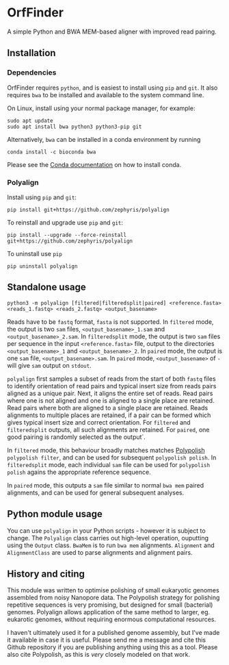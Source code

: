 # OrfFinder

A simple Python and BWA MEM-based aligner with improved read pairing.

## Installation

### Dependencies

OrfFinder requires `python`, and is easiest to install using `pip` and `git`. It also requires `bwa` to be installed and available to the system command line.

On Linux, install using your normal package manager, for example:
``` shell
sudo apt update
sudo apt install bwa python3 python3-pip git
```

Alternatively, `bwa` can be installed in a conda environment by running
```shell
conda install -c bioconda bwa
```
Please see the [Conda documentation](https://conda.io/projects/conda/en/latest/user-guide/install/index.html) on how to install conda.

### Polyalign

Install using `pip` and `git`:
``` shell
pip install git+https://github.com/zephyris/polyalign
```

To reinstall and upgrade use `pip` and `git`:
``` shell
pip install --upgrade --force-reinstall git+https://github.com/zephyris/polyalign
```

To uninstall use `pip`
``` shell
pip uninstall polyalign
```

## Standalone usage

``` shell
python3 -m polyalign [filtered|filteredsplit|paired] <reference.fasta> <reads_1.fastq> <reads_2.fastq> <output_basename>
```

Reads have to be `fastq` format, `fasta` is not supported. In `filtered` mode, the output is two `sam` files, `<output_basename>_1.sam` and `<output_basename>_2.sam`.
In `filteredsplit` mode, the output is two `sam` files per sequence in the input `<reference.fasta>` file, output to the directories `<output_basename>_1` and `<output_basename>_2`.
In `paired` mode, the output is one `sam` file, `<output_basename>.sam`. In `paired` mode, `<output_basename>` of `-` will give `sam` output on `stdout`.

`polyalign` first samples a subset of reads from the start of both `fastq` files to identify orientation of read pairs and typical insert size from reads pairs aligned as a unique pair.
Next, it aligns the entire set of reads. Read pairs where one is not aligned and one is aligned to a single place are retained. Read pairs where both are aligned to a single place are retained.
Reads alignments to multiple places are retained, if a pair can be formed which gives typical insert size and correct orientation. For `filtered` and `filteredsplit` outputs, all such alignments are retained. For `paired`, one good pairing is randomly selected as the output`.

In `filtered` mode, this behaviour broadly matches matches [Polypolish](https://github.com/rrwick/Polypolish) `polypolish filter`, and can be used for subsequent `polypolish polish`.
In `filteredsplit` mode, each individual `sam` file can be used for `polypolish polish` agains the appropriate reference sequence.

In `paired` mode, this outputs a `sam` file similar to normal `bwa mem` paired alignments, and can be used for general subsequent analyses.

## Python module usage

You can use `polyalign` in your Python scripts - however it is subject to change. The `Polyalign` class carries out high-level operation, ouputting using the `Output` class.
`BwaMem` is to run `bwa mem` alignments. `Alignment` and `AlignmentClass` are used to parse alignments and alignment pairs.

## History and citing

This module was written to optimise polishing of small eukaryotic genomes assembled from noisy Nanopore data. The Polypolish strategy for polishing repetitive sequences is very promising, but designed for small (bacterial) genomes. Polyalign allows application of the same method to larger, eg. eukarotic genomes, without requiring enormous computational resources.

I haven't ultimately used it for a published genome assembly, but I've made it available in case it is useful. Please send me a message and cite this Github repository if you are publishing anything using this as a tool. Please also cite Polypolish, as this is _very_ closely modeled on that work.
